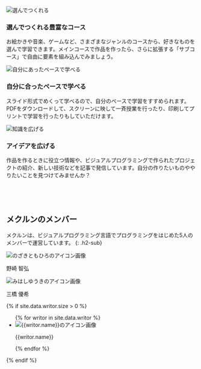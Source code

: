 <section class="feature">
  <div class="feature-one">
    <img data-src="{{site.url}}/assets/images/courses.png" alt="選んでつくれる">
    <div class="feature-text">
      <h3>選んでつくれる豊富なコース</h3>
      <p>
        お絵かきや音楽、ゲームなど、さまざまなジャンルのコースから、好きなものを選んで学習できます。メインコースで作品を作ったら、さらに拡張する「サブコース」で自由に要素を組み込んでみましょう。
      </p>
    </div>
  </div>
  <div class="feature-one">
    <img data-src="{{site.url}}/assets/images/course-page.svg" alt="自分にあったペースで学べる">
    <div class="feature-text">
      <h3>自分に合ったペースで学べる</h3>
      <p>
        スライド形式でめくって学べるので、自分のペースで学習をすすめられます。PDFをダウンロードして、スクリーンに映して一斉授業を行ったり、印刷してプリントで学習を行ったりもしていただけます。
      </p>
    </div>
  </div>
  <div class="feature-one">
    <img data-src="{{site.url}}/assets/images/articles.svg" alt="知識を広げる">
    <div class="feature-text">
      <h3>アイデアを広げる</h3>
      <p>
        作品を作るときに役立つ情報や、ビジュアルプログラミングで作られたプロジェクトの紹介、新しい技術などを記事で発信しています。自分の作りたいものややりたいことを見つけてみませんか？
      </p>
    </div>
  </div>
</section>


## メクルンのメンバー
メクルンは、ビジュアルプログラミング言語でプログラミングをはじめた5人のメンバーで運営しています。
{: .h2-sub}

<div class="owners">
  <div class="owner">
    <img data-src="/assets/images/contributor/nztm.jpg" alt="のざきともひろのアイコン画像">
    <p>野崎 智弘</p>
  </div>
  <div class="owner">
    <img data-src="/assets/images/contributor/yuki384.jpg" alt="みはしゆうきのアイコン画像">
    <p>三橋 優希</p>
  </div>
</div>
{% if site.data.writor.size > 0 %}
<ul class="writor-list">
  {% for writor in site.data.writor %}
  <li class="writor"><img data-src="{{site.url}}/assets/images/contributor/{{writor.img}}" alt="{{writor.name}}のアイコン画像"><p class="writor-name">{{writor.name}}</p></li>
  {% endfor %}
</ul>
{% endif %}

<style media="screen">
  section {
    padding: 48px 0;
  }
</style>
